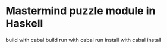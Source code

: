 # Mastermind puzzle module in Haskell
build with cabal build
run with cabal run
install with cabal install